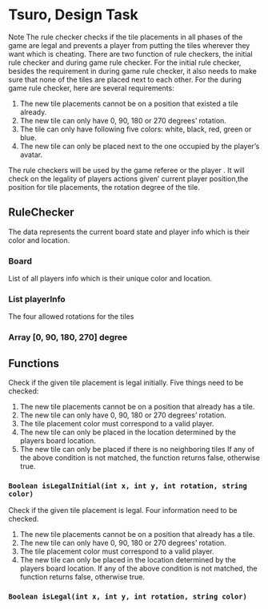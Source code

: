 # Tsuro, Design Task

Note
The rule checker checks if the tile placements in all phases of the game are legal 
and prevents a player from putting the tiles wherever they want which is cheating. 
There are two function of rule checkers, the initial rule checker and during game rule checker.
For the initial rule checker, besides the requirement in during game rule checker, 
it also needs to make sure that none of the tiles are placed next to each other.
For the during game rule checker, here are several requirements:
1. The new tile placements cannot be on a position that existed a tile already. 
2. The new tile can only have 0, 90, 180 or 270 degrees’ rotation. 
3. The tile can only have following five colors: white, black, red, green or blue. 
4. The new tile can only be placed next to the one occupied by the player’s avatar. 

The rule checkers will be used by the game referee or the player . It will check on the legality of players actions given’ current  player position,the position for tile placements, the rotation degree of the tile.

## RuleChecker

The data represents the current board state and player info which is their color and location. 

### Board

List of all players info which is their unique color and location. 

### List playerInfo

The four allowed rotations for the tiles

### Array <Integer> [0, 90, 180, 270] degree

## Functions

Check if the given tile placement is legal initially. Five things need to be checked:
1. The new tile placements cannot be on a position that already has a tile. 
2. The new tile can only have 0, 90, 180 or 270 degrees’ rotation. 
3. The tile placement color must correspond to a valid player. 
4. The new tile can only be placed in the location determined by the players board location.
5. The new tile can only be placed if there is no neighboring tiles
If any of the above condition is not matched, the function returns false, otherwise true.


### ``` Boolean isLegalInitial(int x, int y, int rotation, string color) ```

Check if the given tile placement is legal. Four information need to be checked.
1. The new tile placements cannot be on a position that already has a tile. 
2. The new tile can only have 0, 90, 180 or 270 degrees’ rotation. 
3. The tile placement color must correspond to a valid player. 
4. The new tile can only be placed in the location determined by the players board location.
If any of the above condition is not matched, the function returns false, otherwise true.


### ``` Boolean isLegal(int x, int y, int rotation, string color) ```

